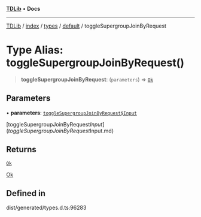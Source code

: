 [**TDLib**](../../../../../../README.md) • **Docs**

***

[TDLib](../../../../../../modules.md) / [index](../../../../../README.md) / [types](../../../README.md) / [default](../README.md) / toggleSupergroupJoinByRequest

# Type Alias: toggleSupergroupJoinByRequest()

> **toggleSupergroupJoinByRequest**: (`parameters`) => [`Ok`](Ok.md)

## Parameters

• **parameters**: [`toggleSupergroupJoinByRequest$Input`](toggleSupergroupJoinByRequest$Input.md)

[toggleSupergroupJoinByRequest$Input](toggleSupergroupJoinByRequest$Input.md)

## Returns

[`Ok`](Ok.md)

[Ok](Ok.md)

## Defined in

dist/generated/types.d.ts:96283
